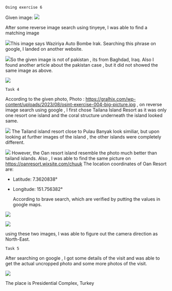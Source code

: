     Osing exercise 6

Given image:
![](Gralhix%20OSINT/2024-06-10-22-07-29-image.png)

After some reverse image search using tinyeye, I was able to find a matching image

![](Gralhix%20OSINT/2024-06-10-22-09-24-image.png)This image says Waziriya Auto Bombe Irak. Searching this phrase on google, I landed on another website. 

![](Gralhix%20OSINT/2024-06-10-22-10-10-image.png)So the given image is not of pakistan , its from Baghdad, Iraq.
Also I found another article about the pakistan case , but it did not showed the same image as above.

![](Gralhix%20OSINT/2024-06-10-22-10-56-image.png)

    Task 4

 According to the given photo,
 Photo : https://gralhix.com/wp-content/uploads/2023/08/osint-exercise-004-big-picture.jpg
 , on reverse image search using google , I first chose Tailana Island Resort as it was only one resort one island and the coral structure underneath the island looked same.

![](Gralhix%20OSINT/2024-06-10-22-11-43-image.png) The Tailand island resort close to Pulau Banyak look similiar, but upon looking at further images of the island , the other islands were completely different.

![](Gralhix%20OSINT/2024-06-10-22-12-26-image.png) However, the Oan resort island resemble the photo much better than tailand islands.
Also , I was able to find the same picture on https://oanresort.wixsite.com/chuuk
The location coordinates of Oan Resort are:

- Latitude: 7.3620838°
- Longitude: 151.756382°

  According to brave search, which are verified by putting the values in google maps.

![](Gralhix%20OSINT/2024-06-10-22-13-41-image.png)

![](Gralhix%20OSINT/2024-06-10-22-15-16-image.png)

using these two images, I was able to figure out the camera direction as North-East.

    Task 5

After searching on google , I got some details of the visit and was able to get the actual uncropped photo and some more photos of the visit.

![](Gralhix%20OSINT/2024-06-10-22-25-28-image.png)

The place is Presidential Complex, Turkey
